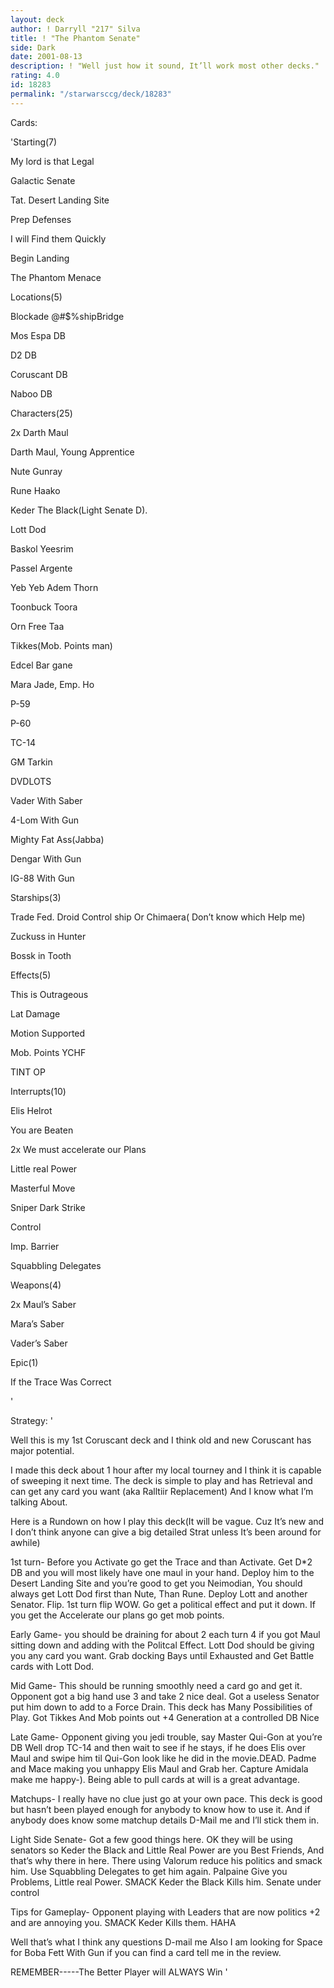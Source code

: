 ```yaml
---
layout: deck
author: ! Darryll "217" Silva
title: ! "The Phantom Senate"
side: Dark
date: 2001-08-13
description: ! "Well just how it sound, It’ll work most other decks."
rating: 4.0
id: 18283
permalink: "/starwarsccg/deck/18283"
---
```

Cards: 

'Starting(7)

   My lord is that Legal

   Galactic Senate

   Tat. Desert Landing Site

   Prep Defenses

   I will Find them Quickly

   Begin Landing

   The Phantom Menace


Locations(5)

   Blockade @#$%shipBridge

   Mos Espa DB

   D2 DB

   Coruscant DB

   Naboo DB


Characters(25)

   2x Darth Maul

   Darth Maul, Young Apprentice

   Nute Gunray

   Rune Haako

   Keder The Black(Light Senate D).

   Lott Dod

   Baskol Yeesrim

   Passel Argente

   Yeb Yeb Adem Thorn

   Toonbuck Toora

   Orn Free Taa

   Tikkes(Mob. Points man)

   Edcel Bar gane

   Mara Jade, Emp. Ho

   P-59 

   P-60

   TC-14

   GM Tarkin

   DVDLOTS

   Vader With Saber

   4-Lom With Gun

   Mighty Fat Ass(Jabba)

   Dengar With Gun

   IG-88 With Gun


Starships(3)

   Trade Fed. Droid Control ship Or Chimaera( Don’t know which Help me)

   Zuckuss in Hunter

   Bossk in Tooth


Effects(5)

   This is Outrageous

   Lat Damage

   Motion Supported

   Mob. Points YCHF

   TINT OP


Interrupts(10)

   Elis Helrot

   You are Beaten

   2x We must accelerate our Plans

   Little real Power

   Masterful Move 

   Sniper Dark Strike

   Control

   Imp. Barrier

   Squabbling Delegates


Weapons(4)

   2x Maul’s Saber

   Mara’s Saber

   Vader’s Saber


Epic(1)

   If the Trace Was Correct





'

Strategy: '

Well this is my 1st Coruscant deck and I think old and new Coruscant has major potential.

I made this deck about 1 hour after my local tourney and I think it is capable of sweeping it next time. The deck is simple to play and has Retrieval and can get any card you want (aka Ralltiir Replacement) And I know what I’m talking About.


Here is a Rundown on how I play this deck(It will be vague. Cuz It’s new and I don’t think anyone can give a big detailed Strat unless It’s been around for awhile)


1st turn- Before you Activate go get the Trace and than Activate. Get D*2 DB and  you will most likely have one maul in your hand. Deploy him to the Desert Landing Site and you’re good to get you Neimodian, You should always get Lott Dod first than Nute, Than Rune. Deploy Lott and another Senator. Flip. 1st turn flip WOW. Go get a political effect and put it down. If you get the Accelerate our plans go get mob points.


Early Game- you should be draining for about 2 each turn 4 if you got Maul sitting down and adding with the Politcal Effect. Lott Dod should be giving you any card you want. Grab docking Bays until Exhausted and Get Battle cards with Lott Dod.


Mid Game- This should be running smoothly need a card go and get it. Opponent got a big hand use 3 and take 2 nice deal. Got a useless Senator put him down to add to a Force Drain. This deck has Many Possibilities of Play. Got Tikkes And Mob points out +4 Generation at a controlled DB Nice


Late Game- Opponent giving you jedi trouble, say Master Qui-Gon at you’re DB Well drop TC-14 and then wait to see if he stays, if he does Elis over Maul and swipe him til Qui-Gon look like he did in the movie.DEAD. Padme and Mace making you unhappy Elis Maul and Grab her. Capture Amidala make me happy-).  Being able to pull cards at will is a great advantage.


Matchups- I really have no clue just go at your own pace. This deck is good but hasn’t been played enough for anybody to know how to use it. And if anybody does know some matchup details D-Mail me and I’ll stick them in.


Light Side Senate- Got a few good things here. OK they will be using senators so Keder the Black and Little Real Power are you Best Friends, And that’s why there in here. There using Valorum reduce his politics and smack him. Use Squabbling Delegates to get him again. Palpaine Give you Problems, Little real Power. SMACK Keder the Black Kills him. Senate under control


Tips for Gameplay- Opponent playing with Leaders that are now politics +2 and are annoying you. SMACK Keder Kills them. HAHA


Well that’s what I think any questions D-mail me Also I am looking for Space for Boba Fett With Gun if you can find a card tell me in the review.



REMEMBER-----The Better Player will ALWAYS Win '
